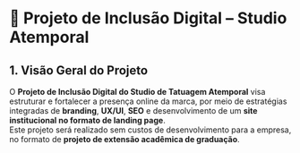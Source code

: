 # 📄 Projeto de Inclusão Digital – Studio Atemporal

## 1. Visão Geral do Projeto
O **Projeto de Inclusão Digital do Studio de Tatuagem Atemporal** visa estruturar e fortalecer a presença online da marca, por meio de estratégias integradas de **branding**, **UX/UI**, **SEO** e desenvolvimento de um **site institucional no formato de landing page**.  
Este projeto será realizado sem custos de desenvolvimento para a empresa, no formato de **projeto de extensão acadêmica de graduação**.
